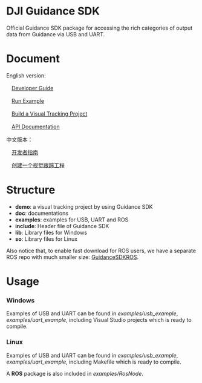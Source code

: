 DJI Guidance SDK
========================

Official Guidance SDK package for accessing the rich categories of output data from Guidance via USB and UART.

Document
============

English version:


　[Developer Guide](doc/Guides/Developer_Guide/en/DeveloperGuide_en.md)

　[Run Example](doc/Guides/RunExample/runExample.md)

　[Build a Visual Tracking Project](doc/Guides/Visual_Tracking_tutorial/visual_Tracking_tutorial_en.md)

　[API Documentation](doc/Guidance_SDK_API/Guidance_SDK_API.md)


中文版本：

　[开发者指南](doc/Guides/Developer_Guide/cn/DeveloperGuide_cn.md)　

　[创建一个视觉跟踪工程](doc/Guides/Visual_Tracking_tutorial/visual_Tracking_tutorial_cn.md)



Structure
=========
-	**demo**: a visual tracking project by using Guidance SDK
-	**doc**: documentations
-	**examples**: examples for USB, UART and ROS
-	**include**: Header file of Guidance SDK 
-	**lib**: Library files for Windows
-	**so**: Library files for Linux

Also notice that, to enable fast download for ROS users, we have a separate ROS repo with much smaller size: [GuidanceSDKROS](https://github.com/dji-sdk/GuidanceSDKROS).

Usage
=========
### Windows ###

Examples of USB and UART can be found in *examples/usb\_example*, *examples/uart\_example*,	including Visual Studio projects which is ready to compile.  

### Linux ###

Examples of USB and UART can be found in *examples/usb\_example*, *examples/uart\_example*,	including Makefile which is ready to compile. 

A **ROS** package is also included in *examples/RosNode*.


